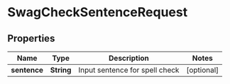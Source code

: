 
# SwagCheckSentenceRequest

## Properties
Name | Type | Description | Notes
------------ | ------------- | ------------- | -------------
**sentence** | **String** | Input sentence for spell check |  [optional]



